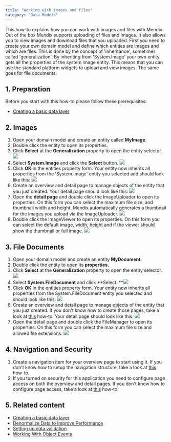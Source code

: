 ```yaml
---
title: "Working with images and files"
category: "Data Models"
---
```


This how-to explains how you can work with images and files with Mendix. Out of the box Mendix supports uploading of files and images. It also allows you to view images and download files that you uploaded. First you need to create your own domain model and define which entities are images and which are files. This is done by the concept of 'inheritance', sometimes called 'generalization'. By inheriting from 'System.Image' your own entity gets all the properties of the system image entity. This means that you can use the standard platform widgets to upload and view images. The same goes for file documents.

## 1. Preparation

Before you start with this how-to please follow these prerequisites:

*   [Creating a basic data layer](creating-a-basic-data-layer)

## 2\. Images

1.  Open your domain model and create an entity called **MyImage**.
2.  Double click the entity to open its properties.
3.  Click **Select** at the **Generalization** property to open the entity selector.
    ![](attachments/2949139/3080466.png)
4.  Select **System.Image** and click the **Select** button.
    ![](attachments/2949139/3080464.png)
5.  Click **OK** in the entities property form. Your entity now inherits all properties from the 'System.Image' entity you selected and should look like this:
    ![](attachments/2949139/3080461.png)
6.  Create an overview and detail page to manage objects of the entity that you just created. Your detail page should look like this:
    ![](attachments/2949139/3080455.png)
7.  Open the **detail page** and double click the ImageUploader to open its properties. On this form you can select the maximum file size, and thumbnail width and height. Mendix automatically generates a thumbnail for the images you upload via the ImageUploader.
    ![](attachments/2949139/3080456.png)
8.  Double click the ImageViewer to open its properties. On this form you can select the default image, width, height and if the viewer should show the thumbnail or full image.
    ![](attachments/2949139/3080486.png)

## 3\. File Documents

1.  Open your domain model and create an entity **MyDocument**.
2.  Double click the entity to open its **properties.**
3.  Click **Select** at the **Generalization** property to open the entity selector.
    ![](attachments/2949139/8028192.png)
4.  Select **System.FileDocument** and click **Select.
    **![](attachments/2949139/8028193.png)
5.  Click **OK** in the entities property form. Your entity now inherits all properties from the System.FileDocument entity you selected and should look like this:
    ![](attachments/2949139/8028191.png)
6.  Create an overview and detail page to manage objects of the entity that you just created. If you don't know how to create those pages, take a look at [this](creating-your-first-two-overview-and-detail-pages) how-to. Your detail page should look like this:
    ![](attachments/2949139/8028195.png)
7.  Open the detail page and double click the FileManager to open its properties. On this form you can select the maximum file size and allowed file extensions.
    ![](attachments/2949139/8028199.png)

## 4\. Navigation and Security

1.  Create a navigation item for your overview page to start using it. If you don't know how to setup the navigation structure, take a look at [this](setting-up-the-navigation-structure) how-to.
2.  If you turned on security for this application you need to configure page access on both the overview and detail pages. If you don't know how to configure page access, take a look at [this](creating-a-secure-app) how-to.

## 5\. Related content

*   [Creating a basic data layer](creating-a-basic-data-layer)
*   [Denormalize Data to Improve Performance](denormalize-data-to-improve-performance)
*   [Setting up data validation](setting-up-data-validation)
*   [Working With Object Events](working-with-object-events)
